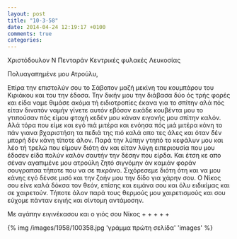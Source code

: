 ```yaml
---
layout: post
title: "10-3-58"
date: 2014-04-24 12:19:17 +0100
comments: true
categories:
---
```


Χριστόδουλον Ν Πενταράν Κεντρικές φυλακές Λευκοσίας

Πολυαγαπημένε μου Ατρούλυ,

Επίρα την επιστολύν σου το Σάβατον μαζή μεκίνη του κουμπάρου του Κιριάκου και του την έδοσα. Την δικήν μου την διάβασα δύο ός τρής φορές και είδα ναμε θιμάσε ακόμα τή ειδιοτροπίες έκανα για το σπίτην αλά πός είταν δινατόν ναμήν γίνετε αυτόν εβόσον εικάδε κουβέντα μου το γτιπούσαν πός είμου φτοχή κεδέν μου κάναν ειγονής μου σπίτην καλόν. Αλά τόρα που είμε και εγό πιά μιτέρα και ενόησα πός μιά μιτέρα κάνη το πάν γιανα βχαριστήση τα πεδιά της πιό καλά απο τες άλες και όταν δέν μπορή δέν κάνη τίποτε άλον. Παρά την λύπην γτηπό το κεφάλυν μου και λέο τή τρελώ που είμουν διότη άν και είταν λύγη ειπεριουσία που μου έδοσεν είδα πολύν καλόν σαυτήν την δέσην που είρδα. Και έτση κε απο σέναν αγαπιμένε μου ατρούλη ζητό σιγνόμην άν καμιάν φοράν σουγραπσα τήποτε που να σε πικράνο. Σιχόρεσεμε διότη ότη και να μου κάνης εγό δένσε μισό και την ζοήν μου την δίδο για χάρην σου. Ο Νίκος σου είνε καλά δόκσα τον θεόν, επίσης και ειμάνα σου και όλυ ειδικίμας και σε χαιρετούν. Τήποτε άλον παρά τους θερμούς μου χαιρετισμούς και σου εύχομε πάνταν ειγιής και σίντομη αντάμοσην.

Με αγάπην ειγινέκασου και ο γιός σου Νίκος + + + + +

{% img /images/1958/100358.jpg 'γράμμα πρώτη σελίδα' 'images' %}
